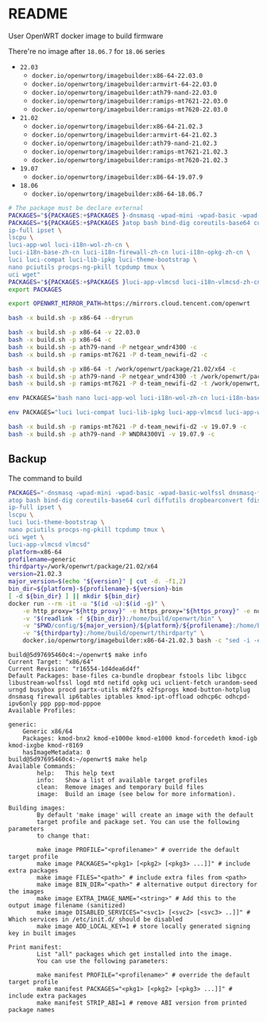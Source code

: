 # README

User OpenWRT docker image to build firmware

There're no image after `18.06.7` for `18.06` series

- `22.03`
  - `docker.io/openwrtorg/imagebuilder:x86-64-22.03.0`
  - `docker.io/openwrtorg/imagebuilder:armvirt-64-22.03.0`
  - `docker.io/openwrtorg/imagebuilder:ath79-nand-22.03.0`
  - `docker.io/openwrtorg/imagebuilder:ramips-mt7621-22.03.0`
  - `docker.io/openwrtorg/imagebuilder:ramips-mt7620-22.03.0`
- `21.02`
  - `docker.io/openwrtorg/imagebuilder:x86-64-21.02.3`
  - `docker.io/openwrtorg/imagebuilder:armvirt-64-21.02.3`
  - `docker.io/openwrtorg/imagebuilder:ath79-nand-21.02.3`
  - `docker.io/openwrtorg/imagebuilder:ramips-mt7621-21.02.3`
  - `docker.io/openwrtorg/imagebuilder:ramips-mt7620-21.02.3`
- `19.07`
  - `docker.io/openwrtorg/imagebuilder:x86-64-19.07.9`
- `18.06`
  - `docker.io/openwrtorg/imagebuilder:x86-64-18.06.7`

```bash
# The package must be declare external
PACKAGES="${PACKAGES:+$PACKAGES }-dnsmasq -wpad-mini -wpad-basic -wpad-basic-wolfssl dnsmasq-full wpad"
PACKAGES="${PACKAGES:+$PACKAGES }atop bash bind-dig coreutils-base64 curl diffutils dropbearconvert fdisk file \
ip-full ipset \
lscpu \
luci-app-wol luci-i18n-wol-zh-cn \
luci-i18n-base-zh-cn luci-i18n-firewall-zh-cn luci-i18n-opkg-zh-cn \
luci luci-compat luci-lib-ipkg luci-theme-bootstrap \
nano pciutils procps-ng-pkill tcpdump tmux \
uci wget"
PACKAGES="${PACKAGES:+$PACKAGES }luci-app-vlmcsd luci-i18n-vlmcsd-zh-cn vlmcsd"
export PACKAGES

export OPENWRT_MIRROR_PATH=https://mirrors.cloud.tencent.com/openwrt

bash -x build.sh -p x86-64 --dryrun

bash -x build.sh -p x86-64 -v 22.03.0
bash -x build.sh -p x86-64 -c
bash -x build.sh -p ath79-nand -P netgear_wndr4300 -c
bash -x build.sh -p ramips-mt7621 -P d-team_newifi-d2 -c

bash -x build.sh -p x86-64 -t /work/openwrt/package/21.02/x64 -c
bash -x build.sh -p ath79-nand -P netgear_wndr4300 -t /work/openwrt/package/21.02/ath79 -c
bash -x build.sh -p ramips-mt7621 -P d-team_newifi-d2 -t /work/openwrt/package/21.02/mt7621 -c

env PACKAGES="bash nano luci-app-wol luci-i18n-wol-zh-cn luci-i18n-base-zh-cn luci-i18n-firewall-zh-cn luci-i18n-opkg-zh-cn luci luci-compat luci-lib-ipkg luci-theme-bootstrap luci-app-vlmcsd luci-i18n-vlmcsd-zh-cn vlmcsd" bash -x build.sh -p ramips-mt7621 -P phicomm_k2p -t /work/openwrt/package/21.02/mt7621 -c

env PACKAGES="luci luci-compat luci-lib-ipkg luci-app-vlmcsd luci-app-wol luci-theme-bootstrap vlmcsd" bash -x build.sh -p ramips-mt7620 -P phicomm_psg1218a -t /work/openwrt/package/21.02/mt7620 -c

bash -x build.sh -p ramips-mt7621 -P d-team_newifi-d2 -v 19.07.9 -c
bash -x build.sh -p ath79-nand -P WNDR4300V1 -v 19.07.9 -c
```

## Backup

The command to build

```bash
PACKAGES="-dnsmasq -wpad-mini -wpad-basic -wpad-basic-wolfssl dnsmasq-full wpad \
atop bash bind-dig coreutils-base64 curl diffutils dropbearconvert fdisk file \
ip-full ipset \
lscpu \
luci luci-theme-bootstrap \
nano pciutils procps-ng-pkill tcpdump tmux \
uci wget \
luci-app-vlmcsd vlmcsd"
platform=x86-64
profilename=generic
thirdparty=/work/openwrt/package/21.02/x64
version=21.02.3
major_version=$(echo "${version}" | cut -d. -f1,2)
bin_dir=${platform}-${profilename}-${version}-bin
[ -d ${bin_dir} ] || mkdir ${bin_dir}
docker run --rm -it -u "$(id -u):$(id -g)" \
    -e http_proxy="${http_proxy}" -e https_proxy="${https_proxy}" -e no_proxy="${no_proxy}" \
    -v "$(readlink -f ${bin_dir}):/home/build/openwrt/bin" \
    -v "$PWD/config/${major_version}/${platform}/${profilename}:/home/build/openwrt/custom" \
    -v "${thirdparty}:/home/build/openwrt/thirdparty" \
    docker.io/openwrtorg/imagebuilder:x86-64-21.02.3 bash -c "sed -i -e 's|https://downloads.openwrt.org|http://mirrors.ustc.edu.cn/openwrt|g' -e 's|http://downloads.openwrt.org|http://mirrors.ustc.edu.cn/openwrt|g' -e 's|# src custom file:///usr/src/openwrt/bin/x86/packages|src custom file:///home/build/openwrt/thirdparty|g' -e 's/^option check_signature$/# &/' repositories.conf; make image PROFILE=${profilename} PACKAGES='${PACKAGES}' FILES=/home/build/openwrt/custom"
```

```text
build@5d97695460c4:~/openwrt$ make info
Current Target: "x86/64"
Current Revision: "r16554-1d4dea6d4f"
Default Packages: base-files ca-bundle dropbear fstools libc libgcc libustream-wolfssl logd mtd netifd opkg uci uclient-fetch urandom-seed urngd busybox procd partx-utils mkf2fs e2fsprogs kmod-button-hotplug dnsmasq firewall ip6tables iptables kmod-ipt-offload odhcp6c odhcpd-ipv6only ppp ppp-mod-pppoe
Available Profiles:

generic:
    Generic x86/64
    Packages: kmod-bnx2 kmod-e1000e kmod-e1000 kmod-forcedeth kmod-igb kmod-ixgbe kmod-r8169
    hasImageMetadata: 0
build@5d97695460c4:~/openwrt$ make help
Available Commands:
        help:   This help text
        info:   Show a list of available target profiles
        clean:  Remove images and temporary build files
        image:  Build an image (see below for more information).

Building images:
        By default 'make image' will create an image with the default
        target profile and package set. You can use the following parameters
        to change that:

        make image PROFILE="<profilename>" # override the default target profile
        make image PACKAGES="<pkg1> [<pkg2> [<pkg3> ...]]" # include extra packages
        make image FILES="<path>" # include extra files from <path>
        make image BIN_DIR="<path>" # alternative output directory for the images
        make image EXTRA_IMAGE_NAME="<string>" # Add this to the output image filename (sanitized)
        make image DISABLED_SERVICES="<svc1> [<svc2> [<svc3> ..]]" # Which services in /etc/init.d/ should be disabled
        make image ADD_LOCAL_KEY=1 # store locally generated signing key in built images

Print manifest:
        List "all" packages which get installed into the image.
        You can use the following parameters:

        make manifest PROFILE="<profilename>" # override the default target profile
        make manifest PACKAGES="<pkg1> [<pkg2> [<pkg3> ...]]" # include extra packages
        make manifest STRIP_ABI=1 # remove ABI version from printed package names
```
